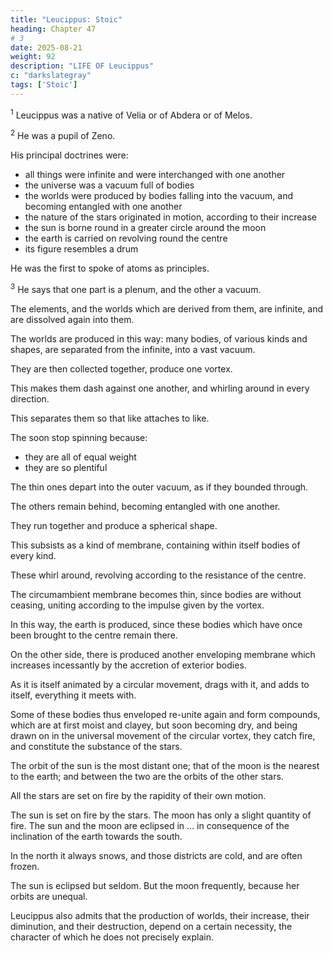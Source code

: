 ```yaml
---
title: "Leucippus: Stoic"
heading: Chapter 47
# 3
date: 2025-08-21
weight: 92
description: "LIFE OF Leucippus"
c: "darkslategray"
tags: ['Stoic']
---
```




<sup>1</sup> Leucippus was a native of Velia or of Abdera or of Melos.


<sup>2</sup> He was a pupil of Zeno. 

His principal doctrines were:
- all things were infinite and were interchanged with one another
- the universe was a vacuum full of bodies
- the worlds were produced by bodies falling into the vacuum, and becoming entangled with one another
- the nature of the stars originated in motion, according to their increase
- the sun is borne round in a greater circle around the moon
- the earth is carried on revolving round the centre
- its figure resembles a drum

He was the first to spoke of atoms as principles.


<sup>3</sup> He says that one part is a plenum, and the other a vacuum.

The elements, and the worlds which are derived from them, are infinite, and are dissolved again into them.

The worlds are produced in this way: many bodies, of various kinds and shapes, are separated from the infinite, into a vast vacuum.

They are then collected together, produce one vortex.

This makes them dash against one another, and whirling around in every direction.

This separates them so that like attaches to like.

The soon stop spinning because:
- they are all of equal weight
- they are so plentiful

The thin ones depart into the outer vacuum, as if they bounded through.

The others remain behind, becoming entangled with one another. 

They run together and produce a spherical shape.

This subsists as a kind of membrane, containing within itself bodies of every kind.

These whirl around, revolving according to the resistance of the centre.

The circumambient membrane becomes thin, since bodies are without ceasing, uniting according to the impulse given by the vortex.

In this way, the earth is produced, since these bodies which have once been brought to the centre remain there.

On the other side, there is produced another enveloping membrane which increases incessantly by the accretion of exterior bodies.

As it is itself animated by a circular movement, drags with it, and adds to itself, everything it meets with.

Some of these bodies thus enveloped re-unite again and form compounds, which are at first moist and clayey, but soon becoming dry, and being drawn on in the universal movement of the circular vortex, they catch fire, and constitute the substance of the stars. 

The orbit of the sun is the most distant one; that of the moon is the nearest to the earth; and between the two are the orbits of the other stars.

All the stars are set on fire by the rapidity of their own motion.

The sun is set on fire by the stars. The moon has only a slight quantity of fire. The sun and the moon are eclipsed in … in consequence of the inclination of the earth towards the south.

In the north it always snows, and those districts are cold, and are often frozen.

The sun is eclipsed but seldom. But the moon frequently, because her orbits are unequal.

Leucippus also admits that the production of worlds, their increase, their diminution, and their destruction, depend on a certain necessity, the character of which he does not precisely explain.
